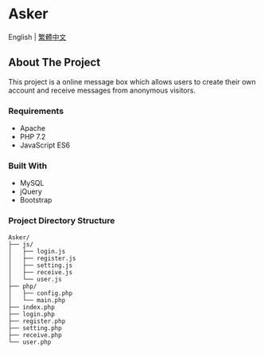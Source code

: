# Asker
English | [繁體中文](docs/README_zh-tw.md)
## About The Project
This project is a online message box which allows users to create their own account and receive messages from anonymous visitors.
### Requirements
* Apache
* PHP 7.2
* JavaScript ES6
### Built With
* MySQL
* jQuery
* Bootstrap
### Project Directory Structure
```
Asker/
├── js/
│   ├── login.js
│   ├── register.js
│   ├── setting.js
│   ├── receive.js
│   └── user.js
├── php/
│   ├── config.php
│   └── main.php
├── index.php
├── login.php
├── register.php
├── setting.php
├── receive.php
└── user.php
```
